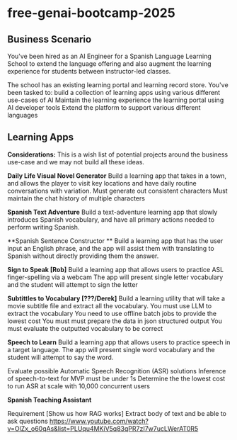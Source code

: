 # free-genai-bootcamp-2025
## **Business Scenario**
You've been hired as an AI Engineer for a Spanish Language Learning School to extend the language offering and also augment the learning experience for students between instructor-led classes.

The school has an existing learning portal and learning record store. 
You've been tasked to:
build a collection of learning apps using various different use-cases of AI
Maintain the learning experience the learning portal using AI developer tools
Extend the platform to support various different languages

## **Learning Apps** ##

**Considerations:** This is a wish list of potential projects around the business use-case and we may not build all these ideas.

**Daily Life Visual Novel Generator** 
Build a learning app that takes in a town, and allows the player to visit key locations and have daily routine conversations with variation.
Must generate out consistent characters
Must maintain the chat history of multiple characters

**Spanish Text Adventure** 
Build a text-adventure learning app that slowly introduces Spanish vocabulary, and have all primary actions needed to perform writing Spanish.

**Spanish Sentence Constructor **
Build a learning app that has the user input an English phrase, and the app will assist them with translating to Spanish without directly providing them the answer.

**Sign to Speak [Rob]**
Build a learning app that allows users to practice ASL finger-spelling via a webcam
The app will present single letter vocabulary and the student will attempt to sign the letter

**Subtittles to Vocabulary [???/Derek]**
Build a learning utility that will take a movie subtitle file and extract all the vocabulary.
You must use LLM to extract the vocabulary
You need to use offline batch jobs to provide the lowest cost
You must must prepare the data in json structured output
You must evaluate the outputted vocabulary to be correct

**Speech to Learn**
Build a learning app that allows users to practice speech in a target language.
The app will present single word vocabulary and the student will attempt to say the word.

Evaluate possible Automatic Speech Recognition (ASR) solutions
Inference of speech-to-text for MVP must be under 1s
Determine the the lowest cost to run ASR at scale with 10,000 concurrent users

**Spanish Teaching Assistant**

Requirement [Show us how RAG works]
Extract body of text and be able to ask questions
https://www.youtube.com/watch?v=OlZx_o60qAs&list=PLUqu4MKiV5q83qPR7zI7w7ucLWerAT0R5

